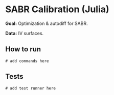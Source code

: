 # SABR Calibration (Julia)

**Goal:** Optimization & autodiff for SABR.

**Data:** IV surfaces.

## How to run

```
# add commands here
```

## Tests

```
# add test runner here
```
